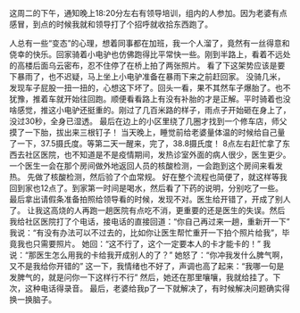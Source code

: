﻿---
Title: 一场暴雨
date: 2021-08-28
Tags:
    - "暴雨"
    - "高烧"
categories: ["essay"]
---

这周二的下午，通知晚上18:20分左右有领导培训，组内的人参加。因为老婆有点感冒，到点的时候我就和领导打了个招呼就收拾东西跑了。

人总有一些“变态”的心理，想着同事都在加班，我一个人溜了，竟然有一丝得意和侥幸的快乐。回家骑着小电驴也仿佛跑得比平常快一些。刚到半路上，看着不远处的高楼后面乌云密布，忍不住停了在桥上拍了两张照片。
看了下这架势应该是要下暴雨了，也不迟疑，马上坐上小电驴准备在暴雨下来之前赶回家。
没骑几米，发现车子屁股一扭一扭的，心想这下坏了。回头一看，果不其然车子爆胎了。也不犹豫，推着车就开始往回跑。顺便看看路上有没有补胎的才是正解。平时骑着也没啥感觉，推这小电驴还挺重的。刚过了几百米路的样子，雨点子开始砸在身上了，没过30秒，全身已湿透。
最后在边上的小区里绕了几圈才找到一个修车店，师父摸了一下胎，拔出来三根钉子！
当天晚上，睡觉前给老婆量体温的时候给自己量了一下，37.5摄氏度。等第二天一醒来，完了，38.8摄氏度！
8点左右赶忙拿了东西去社区医院，也不知道是不是疫情期间，发热诊室外面的病人很少，医生更少。一个医生一会在那个房间做外地返回人员的核酸检测，一会跑到这个房间来看发热。
先做了核酸检测，然后验了个血常规。
好在整个流程也简便了，就这样等我回到家也12点了。到家第一时间是喝水，然后看了下药的说明，分别吃了一些。最后拿出请假条准备拍照给领导看的时候，发现不对。医生给开错了，开成了别人了。
让我这高烧的人再跑一趟医院有点吃不消，更重要的还是医生的失误。然后我给社区医院打了个电话，接电话的直接回道：“你自己再过来一趟，重新开一下”
我说：“有没有办法可以不过去的，比如你让医生帮忙重开一下拍个照片给我”，毕竟我也只需要照片。
她回：“这不行了，这个一定要本人的卡才能卡的！”
我说：“那医生怎么用我的卡给我开成别人的了？”
她怒了：“你冲我发什么脾气啊，又不是我给你开错的”
这一下，我情绪也不好了，声调也高了起来：“我哪一句是发脾气的，就是问你一下这样行不行”
然后，她还在那里嚷嚷，我就给挂了。下次，这种电话得录音。
最后，老婆给我p了一下就解决了，有时候解决问题确实得换一换脑子。